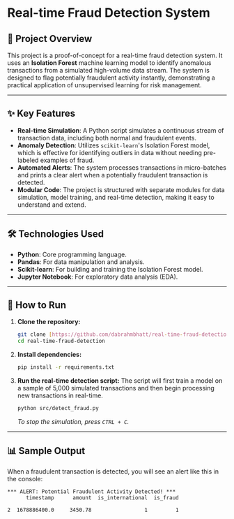 # Real-time Fraud Detection System

## 📝 Project Overview

This project is a proof-of-concept for a real-time fraud detection system. It uses an **Isolation Forest** machine learning model to identify anomalous transactions from a simulated high-volume data stream. The system is designed to flag potentially fraudulent activity instantly, demonstrating a practical application of unsupervised learning for risk management.

---

## ✨ Key Features

-   **Real-time Simulation**: A Python script simulates a continuous stream of transaction data, including both normal and fraudulent events.
-   **Anomaly Detection**: Utilizes `scikit-learn`'s Isolation Forest model, which is effective for identifying outliers in data without needing pre-labeled examples of fraud.
-   **Automated Alerts**: The system processes transactions in micro-batches and prints a clear alert when a potentially fraudulent transaction is detected.
-   **Modular Code**: The project is structured with separate modules for data simulation, model training, and real-time detection, making it easy to understand and extend.

---

## 🛠️ Technologies Used

-   **Python**: Core programming language.
-   **Pandas**: For data manipulation and analysis.
-   **Scikit-learn**: For building and training the Isolation Forest model.
-   **Jupyter Notebook**: For exploratory data analysis (EDA).

---

## 🚀 How to Run

1.  **Clone the repository:**
    ```bash
    git clone [https://github.com/dabrahmbhatt/real-time-fraud-detection.git](https://github.com/dabrahmbhatt/real-time-fraud-detection.git)
    cd real-time-fraud-detection
    ```

2.  **Install dependencies:**
    ```bash
    pip install -r requirements.txt
    ```

3.  **Run the real-time detection script:**
    The script will first train a model on a sample of 5,000 simulated transactions and then begin processing new transactions in real-time.
    ```bash
    python src/detect_fraud.py
    ```
    *To stop the simulation, press `CTRL + C`.*

---

## 📊 Sample Output

When a fraudulent transaction is detected, you will see an alert like this in the console:

```
*** ALERT: Potential Fraudulent Activity Detected! ***
      timestamp      amount  is_international  is_fraud

2  1678886400.0     3450.78                 1         1
